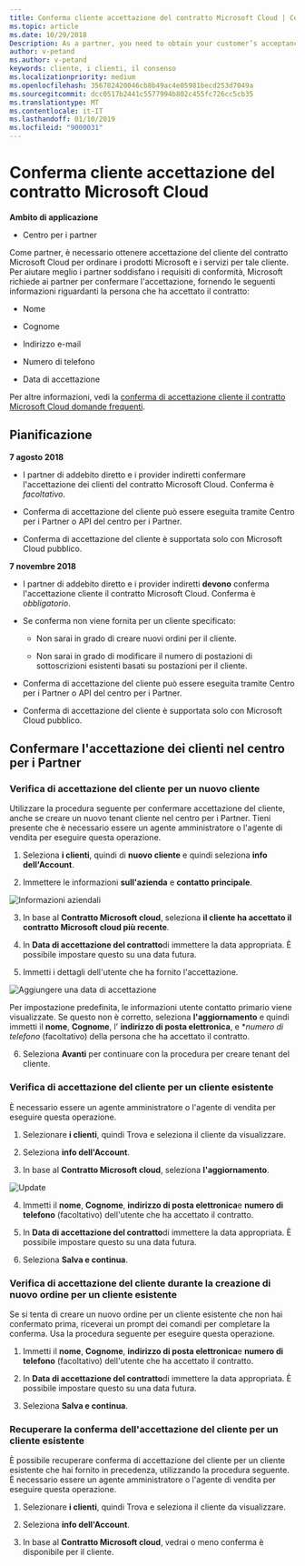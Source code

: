 ```yaml
---
title: Conferma cliente accettazione del contratto Microsoft Cloud | Centro per i partner
ms.topic: article
ms.date: 10/29/2018
Description: As a partner, you need to obtain your customer’s acceptance of the Microsoft Cloud Agreement before you can order Microsoft products and services for that customer. To better help partners meet compliance requirements, Microsoft asks partners to confirm acceptance by providing certain details regarding the person who accepted the agreement.
author: v-petand
ms.author: v-petand
keywords: cliente, i clienti, il consenso
ms.localizationpriority: medium
ms.openlocfilehash: 356782420046cb8b49ac4e05981becd253d7049a
ms.sourcegitcommit: dcc0517b2441c5577994b802c455fc726cc5cb35
ms.translationtype: MT
ms.contentlocale: it-IT
ms.lasthandoff: 01/10/2019
ms.locfileid: "9000031"
---
```

# <a name="confirm-customer-acceptance-of-the-microsoft-cloud-agreement"></a>Conferma cliente accettazione del contratto Microsoft Cloud

**Ambito di applicazione**
-  Centro per i partner

Come partner, è necessario ottenere accettazione del cliente del contratto Microsoft Cloud per ordinare i prodotti Microsoft e i servizi per tale cliente. Per aiutare meglio i partner soddisfano i requisiti di conformità, Microsoft richiede ai partner per confermare l'accettazione, fornendo le seguenti informazioni riguardanti la persona che ha accettato il contratto: 

-   Nome

-   Cognome

-   Indirizzo e-mail

-   Numero di telefono

-   Data di accettazione

Per altre informazioni, vedi la [conferma di accettazione cliente il contratto Microsoft Cloud domande frequenti](https://docs.microsoft.com/en-us/partner-center/confirm-consent-faq).

## <a name="schedule"></a>Pianificazione

**7 agosto 2018**

-   I partner di addebito diretto e i provider indiretti confermare l'accettazione dei clienti del contratto Microsoft Cloud. Conferma è *facoltativo*.

-   Conferma di accettazione del cliente può essere eseguita tramite Centro per i Partner o API del centro per i Partner.

-   Conferma di accettazione del cliente è supportata solo con Microsoft Cloud pubblico.


**7 novembre 2018**

-   I partner di addebito diretto e i provider indiretti **devono** conferma l'accettazione cliente il contratto Microsoft Cloud. Conferma è *obbligatorio*.

-   Se conferma non viene fornita per un cliente specificato:

    -   Non sarai in grado di creare nuovi ordini per il cliente.

    -   Non sarai in grado di modificare il numero di postazioni di sottoscrizioni esistenti basati su postazioni per il cliente.

-   Conferma di accettazione del cliente può essere eseguita tramite Centro per i Partner o API del centro per i Partner.

-   Conferma di accettazione del cliente è supportata solo con Microsoft Cloud pubblico.


## <a name="confirming-customer-acceptance-in-partner-center"></a>Confermare l'accettazione dei clienti nel centro per i Partner

### <a name="confirm-customer-acceptance-for-a-new-customer"></a>Verifica di accettazione del cliente per un nuovo cliente

Utilizzare la procedura seguente per confermare accettazione del cliente, anche se creare un nuovo tenant cliente nel centro per i Partner. Tieni presente che è necessario essere un agente amministratore o l'agente di vendita per eseguire questa operazione. 
1.  Seleziona **i clienti**, quindi di **nuovo cliente** e quindi seleziona **info dell'Account**.

2.  Immettere le informazioni **sull'azienda** e **contatto principale**.

![Informazioni aziendali](images/mca/mca1.png)

3.  In base al **Contratto Microsoft cloud**, seleziona **il cliente ha accettato il contratto Microsoft cloud più recente**. 

4.  In **Data di accettazione del contratto**di immettere la data appropriata. È possibile impostare questo su una data futura.

5.  Immetti i dettagli dell'utente che ha fornito l'accettazione. 

![Aggiungere una data di accettazione](images/mca/MCA3.png)

Per impostazione predefinita, le informazioni utente contatto primario viene visualizzate. Se questo non è corretto, seleziona **l'aggiornamento** e quindi immetti il **nome**, **Cognome**, l' **indirizzo di posta elettronica**, e **numero di telefono* (facoltativo) della persona che ha accettato il contratto.


6.  Seleziona **Avanti** per continuare con la procedura per creare tenant del cliente.

### <a name="confirm-customer-acceptance-for-an-existing-customer"></a>Verifica di accettazione del cliente per un cliente esistente

È necessario essere un agente amministratore o l'agente di vendita per eseguire questa operazione. 

1.  Selezionare **i clienti**, quindi Trova e seleziona il cliente da visualizzare. 

2.  Seleziona **info dell'Account**.

3.  In base al **Contratto Microsoft cloud**, seleziona **l'aggiornamento**.

![Update](images/mca/mca4.png)

4.  Immetti il **nome**, **Cognome**, **indirizzo di posta elettronica**e **numero di telefono** (facoltativo) dell'utente che ha accettato il contratto.

5.  In **Data di accettazione del contratto**di immettere la data appropriata. È possibile impostare questo su una data futura.

6.  Seleziona **Salva e continua**.

### <a name="confirm-customer-acceptance-while-creating-new-order-for-an-existing-customer"></a>Verifica di accettazione del cliente durante la creazione di nuovo ordine per un cliente esistente

Se si tenta di creare un nuovo ordine per un cliente esistente che non hai confermato prima, riceverai un prompt dei comandi per completare la conferma. Usa la procedura seguente per eseguire questa operazione. 

1.  Immetti il **nome**, **Cognome**, **indirizzo di posta elettronica**e **numero di telefono** (facoltativo) dell'utente che ha accettato il contratto.

2.  In **Data di accettazione del contratto**di immettere la data appropriata. È possibile impostare questo su una data futura.

3.  Seleziona **Salva e continua**.


### <a name="retrieve-confirmation-of-customer-acceptance-for-an-existing-customer"></a>Recuperare la conferma dell'accettazione del cliente per un cliente esistente

È possibile recuperare conferma di accettazione del cliente per un cliente esistente che hai fornito in precedenza, utilizzando la procedura seguente. È necessario essere un agente amministratore o l'agente di vendita per eseguire questa operazione. 

1.  Selezionare **i clienti**, quindi Trova e seleziona il cliente da visualizzare. 

2.  Seleziona **info dell'Account**.

3.  In base al **Contratto Microsoft cloud**, vedrai o meno conferma è disponibile per il cliente.

